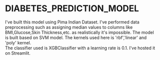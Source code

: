 # DIABETES_PREDICTION_MODEL

I've built this model using Pima Indian Dataset. 
I've performed data preprocessing such as assigning median values to columns like BMI,Glucose,Skin Thickness,etc. as realistically it's impossible.
The model is built based on SVM model. 
The kernels used here is 'rbf','linear' and 'poly' kernel.  
The classifier used is XGBClassifier with a learning rate is 0.1. 
I've hosted it on Streamlit.
